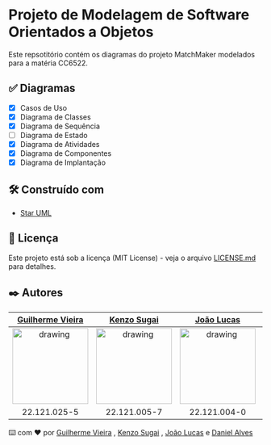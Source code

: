 # Projeto de Modelagem de Software Orientados a Objetos

Este repsotitório contém os diagramas do projeto MatchMaker modelados para a matéria CC6522.

## ✅ Diagramas
- [x] Casos de Uso
- [x] Diagrama de Classes
- [x] Diagrama de Sequência
- [ ] Diagrama de Estado
- [x] Diagrama de Atividades
- [x] Diagrama de Componentes
- [x] Diagrama de Implantação

## 🛠️ Construído com

* [Star UML](https://staruml.io/)

## 📄 Licença

Este projeto está sob a licença (MIT License) - veja o arquivo [LICENSE.md](https://github.com/guilhermevieirasilvagoncalves/reactNativeProject/blob/main/LICENSE) para detalhes.

## ✒️ Autores

[Guilherme Vieira](https://github.com/guilhermevieirasilvagoncalves)           |  [Kenzo Sugai](https://github.com/Kenzo-Sugai)   |  [João Lucas](https://github.com/Sinedrio)  |  [Daniel Alves](https://github.com/DanielAC12)
:-------------------------:|:-------------------------:|:-------------------------:|:-------------------------:|
<img src="https://avatars.githubusercontent.com/u/88863957?v=4" alt="drawing" width="150"/>  |  <img src="https://avatars.githubusercontent.com/u/79611160?v=4" alt="drawing" width="150"/>  | <img src="https://avatars.githubusercontent.com/u/89816696?v=4" alt="drawing" width="150"/> | <img src="https://avatars.githubusercontent.com/u/86078001?v=4" alt="drawing" width="150"/> 
22.121.025-5 | 22.121.005-7 | 22.121.004-0 |  22.121.008-1


⌨️ com ❤️ por [Guilherme Vieira](https://github.com/guilhermevieirasilvagoncalves) , [Kenzo Sugai](https://github.com/Kenzo-Sugai) , [João Lucas](https://github.com/Sinedrio) e [Daniel Alves](https://github.com/DanielAC12)

